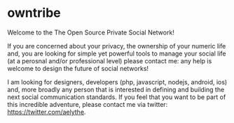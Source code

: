 # owntribe
Welcome to the The Open Source Private Social Network!

If you are concerned about your privacy, the ownership of your numeric life and, you are looking for simple yet powerful tools to manage your social life (at a perosnal and/or professional level) please contact me: any help is welcome to design the future of social networks!

I am looking for designers, developers (php, javascript, nodejs, android, ios) and, more broadly any person that is interested in defining and building the next social communication standards. If you feel that you want to be part of this incredible adventure, please contact me via twitter: https://twitter.com/aelythe.
